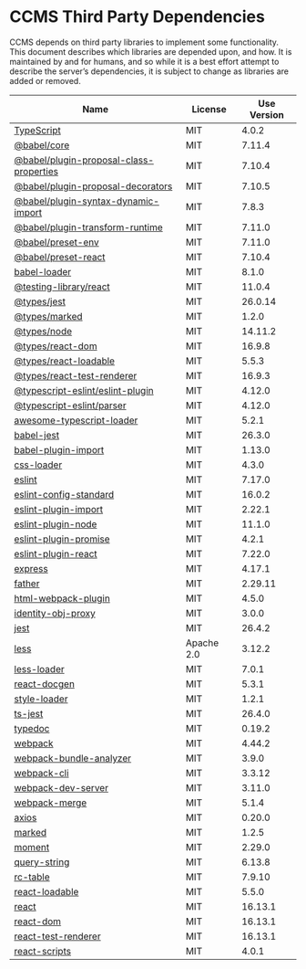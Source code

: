 # CCMS Third Party Dependencies

CCMS depends on third party libraries to implement some
functionality. This document describes which libraries are depended
upon, and how. It is maintained by and for humans, and so while it is a
best effort attempt to describe the server’s dependencies, it is subject
to change as libraries are added or removed.

| Name                                      | License    | Use Version |
| ----------------------------------------- | ---------- | ----------- |
| [TypeScript]                              | MIT        | 4.0.2       |
| [@babel/core]                             | MIT        | 7.11.4      |
| [@babel/plugin-proposal-class-properties] | MIT        | 7.10.4      |
| [@babel/plugin-proposal-decorators]       | MIT        | 7.10.5      |
| [@babel/plugin-syntax-dynamic-import]     | MIT        | 7.8.3       |
| [@babel/plugin-transform-runtime]         | MIT        | 7.11.0      |
| [@babel/preset-env]                       | MIT        | 7.11.0      |
| [@babel/preset-react]                     | MIT        | 7.10.4      |
| [babel-loader]                            | MIT        | 8.1.0       |
| [@testing-library/react]                  | MIT        | 11.0.4      |
| [@types/jest]                             | MIT        | 26.0.14     |
| [@types/marked]                           | MIT        | 1.2.0       |
| [@types/node]                             | MIT        | 14.11.2     |
| [@types/react-dom]                        | MIT        | 16.9.8      |
| [@types/react-loadable]                   | MIT        | 5.5.3       |
| [@types/react-test-renderer]              | MIT        | 16.9.3      |
| [@typescript-eslint/eslint-plugin]        | MIT        | 4.12.0      |
| [@typescript-eslint/parser]               | MIT        | 4.12.0      |
| [awesome-typescript-loader]               | MIT        | 5.2.1       |
| [babel-jest]                              | MIT        | 26.3.0      |
| [babel-plugin-import]                     | MIT        | 1.13.0      |
| [css-loader]                              | MIT        | 4.3.0       |
| [eslint]                                  | MIT        | 7.17.0      |
| [eslint-config-standard]                  | MIT        | 16.0.2      |
| [eslint-plugin-import]                    | MIT        | 2.22.1      |
| [eslint-plugin-node]                      | MIT        | 11.1.0      |
| [eslint-plugin-promise]                   | MIT        | 4.2.1       |
| [eslint-plugin-react]                     | MIT        | 7.22.0      |
| [express]                                 | MIT        | 4.17.1      |
| [father]                                  | MIT        | 2.29.11     |
| [html-webpack-plugin]                     | MIT        | 4.5.0       |
| [identity-obj-proxy]                      | MIT        | 3.0.0       |
| [jest]                                    | MIT        | 26.4.2      |
| [less]                                    | Apache 2.0 | 3.12.2      |
| [less-loader]                             | MIT        | 7.0.1       |
| [react-docgen]                            | MIT        | 5.3.1       |
| [style-loader]                            | MIT        | 1.2.1       |
| [ts-jest]                                 | MIT        | 26.4.0      |
| [typedoc]                                 | MIT        | 0.19.2      |
| [webpack]                                 | MIT        | 4.44.2      |
| [webpack-bundle-analyzer]                 | MIT        | 3.9.0       |
| [webpack-cli]                             | MIT        | 3.3.12      |
| [webpack-dev-server]                      | MIT        | 3.11.0      |
| [webpack-merge]                           | MIT        | 5.1.4       |
| [axios]                                   | MIT        | 0.20.0      |
| [marked]                                  | MIT        | 1.2.5       |
| [moment]                                  | MIT        | 2.29.0      |
| [query-string]                            | MIT        | 6.13.8      |
| [rc-table]                                | MIT        | 7.9.10      |
| [react-loadable]                          | MIT        | 5.5.0       |
| [react]                                   | MIT        | 16.13.1     |
| [react-dom]                               | MIT        | 16.13.1     |
| [react-test-renderer]                     | MIT        | 16.13.1     |
| [react-scripts]                           | MIT        | 4.0.1       |

[TypeScript]:https://github.com/microsoft/TypeScript
[babel]:https://github.com/babel/babel
[@babel/core]:https://github.com/babel/babel
[@babel/plugin-proposal-class-properties]:https://github.com/babel/babel
[@babel/plugin-proposal-decorators]:https://github.com/babel/babel
[@babel/plugin-syntax-dynamic-import]:https://github.com/babel/babel
[@babel/plugin-transform-runtime]:https://github.com/babel/babel
[@babel/preset-env]:https://github.com/babel/babel
[@babel/preset-react]:https://github.com/babel/babel
[babel-loader]:https://github.com/babel/babel
[@testing-library/react]:https://github.com/testing-library/react-testing-library
[@types/jest]:https://www.npmjs.com/package/@types/jest
[@types/marked]:https://www.npmjs.com/package/@types/marked
[@types/node]:https://www.npmjs.com/package/@types/node
[@types/react-dom]:https://www.npmjs.com/package/@types/react-dom
[@types/react-loadable]:https://www.npmjs.com/package/@types/react-loadable
[@types/react-test-renderer]:https://www.npmjs.com/package/@types/react-test-renderer
[@typescript-eslint/eslint-plugin]:https://github.com/typescript-eslint/typescript-eslint
[@typescript-eslint/parser]:https://github.com/typescript-eslint/typescript-eslint
[awesome-typescript-loader]: https://github.com/s-panferov/awesome-typescript-loader
[babel-jest]: https://github.com/facebook/jest
[babel-plugin-import]: https://github.com/ant-design/babel-plugin-import
[css-loader]: https://github.com/webpack-contrib/css-loader
[eslint]: https://github.com/eslint/eslint
[eslint-config-standard]: https://github.com/standard/eslint-config-standard
[eslint-plugin-import]: https://github.com/benmosher/eslint-plugin-import
[eslint-plugin-node]: https://github.com/mysticatea/eslint-plugin-node
[eslint-plugin-promise]: https://github.com/xjamundx/eslint-plugin-promise
[eslint-plugin-react]: https://github.com/yannickcr/eslint-plugin-react
[express]: https://github.com/expressjs/express
[father]: https://github.com/umijs/father
[html-webpack-plugin]: https://github.com/jantimon/html-webpack-plugin
[identity-obj-proxy]: https://github.com/keyz/identity-obj-proxy
[jest]: https://github.com/facebook/jest
[less]: https://github.com/less/less.js
[less-loader]: https://github.com/webpack-contrib/less-loader
[react-docgen]: https://github.com/reactjs/react-docgen
[style-loader]: https://github.com/webpack-contrib/style-loader
[ts-jest]: https://github.com/kulshekhar/ts-jest
[typedoc]: https://github.com/TypeStrong/TypeDoc
[webpack]: https://github.com/webpack/webpack
[webpack-bundle-analyzer]: https://github.com/webpack-contrib/webpack-bundle-analyzer
[webpack-cli]: https://www.npmjs.com/package/webpack-cli
[webpack-dev-server]: https://github.com/webpack/webpack-dev-server
[webpack-merge]: https://github.com/survivejs/webpack-merge
[axios]: https://github.com/axios/axios
[marked]: https://github.com/markedjs/marked
[moment]: https://github.com/moment/moment
[query-string]: https://github.com/sindresorhus/query-string
[rc-table]: https://github.com/react-component/table
[react-loadable]: https://github.com/jamiebuilds/react-loadable
[react]:https://github.com/facebook/react
[react-dom]:https://github.com/facebook/react
[react-test-renderer]:https://github.com/facebook/react
[react-scripts]:https://github.com/facebook/create-react-app
